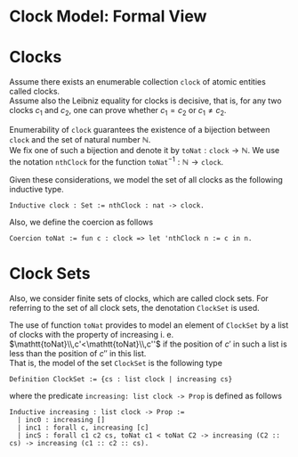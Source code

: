 <H1>Clock Model: Formal View</H1>

# Clocks

Assume there exists an enumerable collection $\mathtt{clock}$ of atomic entities called clocks.<br/>
Assume also the Leibniz equality for clocks is decisive, that is, for any two clocks $c_1$ and $c_2$, one can prove whether $c_1=c_2$ or $c_1\neq c_2$.

Enumerability of $\mathtt{clock}$ guarantees the existence of a bijection between $\mathtt{clock}$ and the set of natural number $\mathbb{N}$.<br/>
We fix one of such a bijection and denote it by $\mathtt{toNat}:\mathtt{clock}\to\mathbb{N}$.
We use the notation $\mathtt{nthClock}$ for the function $\mathtt{toNat}^{-1}:\mathbb{N}\to\mathtt{clock}$.

Given these considerations, we model the set of all clocks as the following inductive type.

```
Inductive clock : Set := nthClock : nat -> clock.
````

Also, we define the coercion as follows

```
Coercion toNat := fun c : clock => let 'nthClock n := c in n.
```

# Clock Sets

Also, we consider finite sets of clocks, which are called clock sets.
For referring to the set of all clock sets, the denotation $\mathtt{ClockSet}$ is used.

The use of function $\mathtt{toNat}$ provides to model an element of $\mathtt{ClockSet}$ by a list of clocks with the property of increasing i. e. $\mathtt{toNat}\\,c'<\mathtt{toNat}\\,c''$ if the position of $c'$ in such a list is less than the position of $c''$ in this list.<br/>
That is, the model of the set $\mathtt{ClockSet}$ is the following type

```
Definition ClockSet := {cs : list clock | increasing cs}
```
where the predicate `increasing: list clock -> Prop` is defined as follows

```
Inductive increasing : list clock -> Prop :=
  | inc0 : increasing []
  | inc1 : forall c, increasing [c]
  | incS : forall c1 c2 cs, toNat c1 < toNat C2 -> increasing (C2 :: cs) -> increasing (c1 :: c2 :: cs).
```
